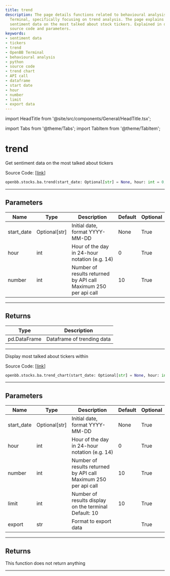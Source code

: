 ```yaml
---
title: trend
description: The page details functions related to behavioural analysis with OpenBB
  Terminal, specifically focusing on trend analysis. The page explains how to generate
  sentiment data on the most talked about stock tickers. Explained in detail with
  source code and parameters.
keywords:
- sentiment data
- tickers
- trend
- OpenBB Terminal
- behavioural analysis
- python
- source code
- trend chart
- API call
- dataframe
- start date
- hour
- number
- limit
- export data
---
```


import HeadTitle from '@site/src/components/General/HeadTitle.tsx';

<HeadTitle title="trend - Ba - Stocks - Reference | OpenBB SDK Docs" />

import Tabs from '@theme/Tabs';
import TabItem from '@theme/TabItem';

# trend

<Tabs>
<TabItem value="model" label="Model" default>

Get sentiment data on the most talked about tickers

Source Code: [[link](https://github.com/OpenBB-finance/OpenBBTerminal/tree/main/openbb_terminal/common/behavioural_analysis/sentimentinvestor_model.py#L136)]

```python
openbb.stocks.ba.trend(start_date: Optional[str] = None, hour: int = 0, number: int = 10)
```

---

## Parameters

| Name | Type | Description | Default | Optional |
| ---- | ---- | ----------- | ------- | -------- |
| start_date | Optional[str] | Initial date, format YYYY-MM-DD | None | True |
| hour | int | Hour of the day in 24-hour notation (e.g. 14) | 0 | True |
| number | int | Number of results returned by API call<br/>Maximum 250 per api call | 10 | True |


---

## Returns

| Type | Description |
| ---- | ----------- |
| pd.DataFrame | Dataframe of trending data |
---

</TabItem>
<TabItem value="view" label="Chart">

Display most talked about tickers within

Source Code: [[link](https://github.com/OpenBB-finance/OpenBBTerminal/tree/main/openbb_terminal/common/behavioural_analysis/sentimentinvestor_view.py#L151)]

```python
openbb.stocks.ba.trend_chart(start_date: Optional[str] = None, hour: int = 0, number: int = 10, limit: int = 10, export: str = "")
```

---

## Parameters

| Name | Type | Description | Default | Optional |
| ---- | ---- | ----------- | ------- | -------- |
| start_date | Optional[str] | Initial date, format YYYY-MM-DD | None | True |
| hour | int | Hour of the day in 24-hour notation (e.g. 14) | 0 | True |
| number | int | Number of results returned by API call<br/>Maximum 250 per api call | 10 | True |
| limit | int | Number of results display on the terminal<br/>Default: 10 | 10 | True |
| export | str | Format to export data |  | True |


---

## Returns

This function does not return anything

---

</TabItem>
</Tabs>
